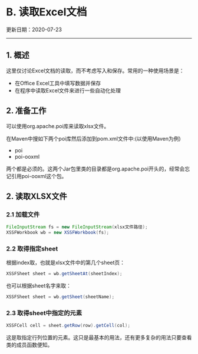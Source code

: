# B. 读取Excel文档

更新日期：2020-07-23

-------------------------------------

## 1. 概述

这里仅讨论Excel文档的读取，而不考虑写入和保存。常用的一种使用场景是：

- 在Office Excel工具中填写数据并保存
- 在程序中读取Excel文件来进行一些自动化处理

## 2. 准备工作

可以使用org.apache.poi库来读取xlsx文件。

在Maven中搜如下两个poi库然后添加到pom.xml文件中:(以使用Maven为例)

- poi
- poi-ooxml

两个都是必须的。这两个Jar包里类的目录都是org.apache.poi开头的，经常会忘记引用poi-ooxml这个包。

## 2. 读取XLSX文件

### 2.1 加载文件

```java
FileInputStream fs = new FileInputStream(xlsx文件路径);
XSSFWorkbook wb = new XSSFWorkbook(fs);
```

### 2.2 取得指定sheet

根据index取，也就是xlsx文件中的第几个sheet页：

```java
XSSFSheet sheet = wb.getSheetAt(sheetIndex);
```

也可以根据sheet名字来取：

```java
XSSFSheet sheet = wb.getSheet(sheetName);
```

### 2.3 取得sheet中指定的元素

```java
XSSFCell cell = sheet.getRow(row).getCell(col);
```

这是取指定行列位置的元素。这只是最基本的用法，还有更多复杂的用法只要查看类的成员函数便知。
